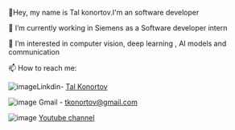  👋Hey, my name is Tal konortov.I'm an software developer
 
 🔭 I’m currently working in Siemens as a Software developer intern 
 
 👀 I’m interested in computer vision, deep learning , AI models and communication
 
 📫 How to reach me:
 
 ![image](https://user-images.githubusercontent.com/67896736/155846401-8dbbd64a-5a11-44b6-93ef-3eb34f1c22db.png)Linkdin- [Tal Konortov](linkedin.com/in/tal-konortov-57aa77157)
    
 ![image](https://user-images.githubusercontent.com/67896736/155846583-bf82ea9d-0936-4bc5-9189-72e688031862.png)
Gmail - tkonortov@gmail.com

 ![image](https://user-images.githubusercontent.com/67896736/155846426-00ecd086-cb65-4e04-ba3b-a9dcbddbab3c.png)
[Youtube channel](https://youtube.com/channel/UCV3s2Rs3nAao-BjxNZaCWfQ)
    
